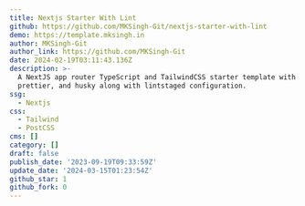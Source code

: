 ```yaml
---
title: Nextjs Starter With Lint
github: https://github.com/MKSingh-Git/nextjs-starter-with-lint
demo: https://template.mksingh.in
author: MKSingh-Git
author_link: https://github.com/MKSingh-Git
date: 2024-02-19T03:11:43.136Z
description: >-
  A NextJS app router TypeScript and TailwindCSS starter template with eslint,
  prettier, and husky along with lintstaged configuration.
ssg:
  - Nextjs
css:
  - Tailwind
  - PostCSS
cms: []
category: []
draft: false
publish_date: '2023-09-19T09:33:59Z'
update_date: '2024-03-15T01:23:54Z'
github_star: 1
github_fork: 0
---
```

